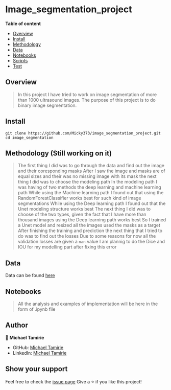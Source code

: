 # Image_segmentation_project

**Table of content**

- [Overview](#overview)
- [Install](#install)
- [Methodology](#Methodology)
- [Data](#data)
- [Notebooks](#notebooks)
- [Scripts](#scripts)
- [Test](#test)

## Overview

> In this project I have tried to work on image segmentation of more than 1000 ultrasound images.
> The purpose of this project is to do binary image segmentation.

## Install

```
git clone https://github.com/Micky373/image_segmentation_project.git
cd image_segmentation

```
## Methodology (Still working on it)

> The first thing I did was to go through the data and find out the image and their coresponding masks
> After I saw the image and masks are of equal sizes and their was no missing image with its mask the next thing I did was to choose the modeling path
> In the modeling path I was having of two methods the deep learning and machine learning path
> While using the Machine learning path I found out that using the RandomForestClassifier works best for such kind of image segmentations
> While using the Deep learning path I found out that the Unet modeling structure works best
> The next thing I did was to choose of the two types, given the fact that I have more than thousand images using the Deep learning path works best
> So I trained a Unet model and resized all the images used the masks as a target
> After finishing the training and prediction the next thing that I tried to do was to find out the losses
> Due to some reasons for now all the validation losses are given a `nan` value
> I am plannig to do the Dice and IOU for my modelling part after fixing this error

## Data

Data can be found [here](https://drive.google.com/drive/folders/18TTRBZA9OqlJrvt3PAjYBtahKYI3KuTs?usp=sharing)

## Notebooks

> All the analysis and examples of implementation will be here in the form of .ipynb file

## Author

👤 **Michael Tamirie**

- GitHub: [Michael Tamirie](https://github.com/Micky373)
- LinkedIn: [Michael Tamirie](https://www.linkedin.com/in/michaeltamirie/)

## Show your support

Feel free to check the [issue page](https://github.com/Micky373/image_segmentation_project/issues)
Give a ⭐ if you like this project!